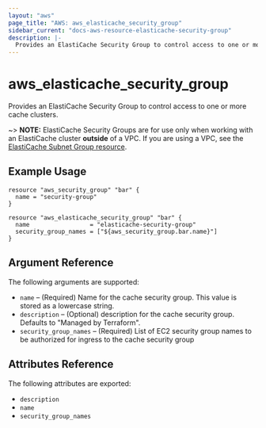 ```yaml
---
layout: "aws"
page_title: "AWS: aws_elasticache_security_group"
sidebar_current: "docs-aws-resource-elasticache-security-group"
description: |-
  Provides an ElastiCache Security Group to control access to one or more cache clusters.
---
```


# aws\_elasticache\_security\_<wbr>group

Provides an ElastiCache Security Group to control access to one or more cache
clusters.

~> **NOTE:** ElastiCache Security Groups are for use only when working with an
ElastiCache cluster **outside** of a VPC. If you are using a VPC, see the
[ElastiCache Subnet Group resource](elasticache_subnet_group.html).

## Example Usage

```
resource "aws_security_group" "bar" {
  name = "security-group"
}

resource "aws_elasticache_security_group" "bar" {
  name                 = "elasticache-security-group"
  security_group_names = ["${aws_security_group.bar.name}"]
}
```

## Argument Reference

The following arguments are supported:

* `name` – (Required) Name for the cache security group. This value is stored as a lowercase string.
* `description` – (Optional) description for the cache security group. Defaults to "Managed by Terraform".
* `security_group_names` – (Required) List of EC2 security group names to be
authorized for ingress to the cache security group


## Attributes Reference

The following attributes are exported:

* `description`
* `name`
* `security_group_names`
